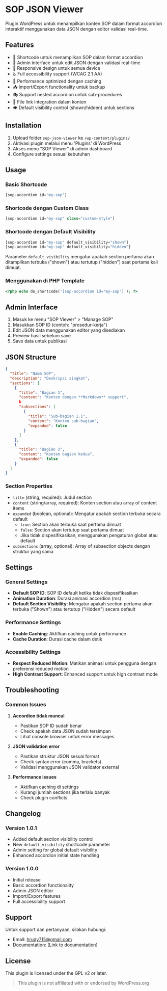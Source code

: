 # SOP JSON Viewer

Plugin WordPress untuk menampilkan konten SOP dalam format accordion interaktif menggunakan data JSON dengan editor validasi real-time.

## Features

- 🎯 Shortcode untuk menampilkan SOP dalam format accordion
- 🎨 Admin interface untuk edit JSON dengan validasi real-time
- 📱 Responsive design untuk semua device
- ♿ Full accessibility support (WCAG 2.1 AA)
- 🚀 Performance optimized dengan caching
- 📥 Import/Export functionality untuk backup
- 🎭 Support nested accordion untuk sub-procedures
- 🔗 File link integration dalam konten
- 👁️ Default visibility control (shown/hidden) untuk sections

## Installation

1. Upload folder `sop-json-viewer` ke `/wp-content/plugins/`
2. Aktivasi plugin melalui menu 'Plugins' di WordPress
3. Akses menu "SOP Viewer" di admin dashboard
4. Configure settings sesuai kebutuhan

## Usage

### Basic Shortcode
```php
[sop-accordion id="my-sop"]
```

### Shortcode dengan Custom Class
```php
[sop-accordion id="my-sop" class="custom-style"]
```

### Shortcode dengan Default Visibility
```php
[sop-accordion id="my-sop" default_visibility="shown"]
[sop-accordion id="my-sop" default_visibility="hidden"]
```

Parameter `default_visibility` mengatur apakah section pertama akan ditampilkan terbuka ("shown") atau tertutup ("hidden") saat pertama kali dimuat.

### Menggunakan di PHP Template
```php
<?php echo do_shortcode('[sop-accordion id="my-sop"]'); ?>
```

## Admin Interface

1. Masuk ke menu "SOP Viewer" > "Manage SOP"
2. Masukkan SOP ID (contoh: "prosedur-kerja")
3. Edit JSON data menggunakan editor yang disediakan
4. Preview hasil sebelum save
5. Save data untuk publikasi

## JSON Structure

```json
{
  "title": "Nama SOP",
  "description": "Deskripsi singkat",
  "sections": [
    {
      "title": "Bagian 1",
      "content": "Konten dengan **Markdown** support",
      k
      "subsections": [
        {
          "title": "Sub-bagian 1.1",
          "content": "Konten sub-bagian",
          "expanded": false
        }
      ]
    },
    {
      "title": "Bagian 2",
      "content": "Konten bagian kedua",
      "expanded": false
    }
  ]
}
```

### Section Properties

- `title` (string, required): Judul section
- `content` (string/array, required): Konten section atau array of content items
- `expanded` (boolean, optional): Mengatur apakah section terbuka secara default
  - `true`: Section akan terbuka saat pertama dimuat
  - `false`: Section akan tertutup saat pertama dimuat
  - Jika tidak dispesifikasikan, menggunakan pengaturan global atau default
- `subsections` (array, optional): Array of subsection objects dengan struktur yang sama

## Settings

### General Settings
- **Default SOP ID**: SOP ID default ketika tidak dispesifikasikan
- **Animation Duration**: Durasi animasi accordion (ms)
- **Default Section Visibility**: Mengatur apakah section pertama akan terbuka ("Shown") atau tertutup ("Hidden") secara default

### Performance Settings
- **Enable Caching**: Aktifkan caching untuk performance
- **Cache Duration**: Durasi cache dalam detik

### Accessibility Settings
- **Respect Reduced Motion**: Matikan animasi untuk pengguna dengan preferensi reduced motion
- **High Contrast Support**: Enhanced support untuk high contrast mode

## Troubleshooting

### Common Issues

1. **Accordion tidak muncul**
   - Pastikan SOP ID sudah benar
   - Check apakah data JSON sudah tersimpan
   - Lihat console browser untuk error messages

2. **JSON validation error**
   - Pastikan struktur JSON sesuai format
   - Check syntax error (comma, brackets)
   - Validasi menggunakan JSON validator external

3. **Performance issues**
   - Aktifkan caching di settings
   - Kurangi jumlah sections jika terlalu banyak
   - Check plugin conflicts

## Changelog

### Version 1.0.1
- Added default section visibility control
- New `default_visibility` shortcode parameter
- Admin setting for global default visibility
- Enhanced accordion initial state handling

### Version 1.0.0
- Initial release
- Basic accordion functionality
- Admin JSON editor
- Import/Export features
- Full accessibility support

## Support

Untuk support dan pertanyaan, silakan hubungi:
- Email: hrudy715@gmail.com
- Documentation: [Link to documentation]

## License

This plugin is licensed under the GPL v2 or later.

> This plugin is not affiliated with or endorsed by WordPress.org